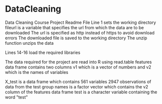 DataCleaning
============

Data Cleaning Course Project Readme File
Line 1 sets the working directory
fileurl is a variable that specifies the url from which the data are to be downloaded
The url is specified as http instead of https to avoid download errors
The downloaded file is saved to the working directory
The unzip function unzips the data

Lines 14-16 load the required libraries

The data required for the project are read into R using read.table
features data frame contains two columns v1 which is a vector of numbers and v2 which is the names of variables

X_test is a data frame which contains 561 variables 2947 observations of data from the test group
names is a factor vector which contains the v2 column of the features data frame
test is a character variable containing the word "test"


